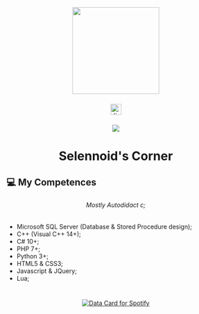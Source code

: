 <div align="center">
  <img height="200" src="https://i.imgur.com/hCnP5BZ.png"  />
</div>

###

<div align="center">
  <a href="https://discord.com/users/1352461461707952240" target="_blank">
    <img src="https://img.shields.io/static/v1?message=Discord&logo=discord&label=&color=7289DA&logoColor=white&labelColor=&style=for-the-badge" height="25" alt="discord logo"  />
  </a>
</div>

###

<div align="center">
  <img src="https://visitor-badge.laobi.icu/badge?page_id=Selennoid.Selennoid&right_color=hotpink"  />
</div>

###

<h1 align="center">Selennoid's Corner</h1>

###

<h2 align="left">💻 My Competences</h2>

###

<h6 align="center">Mostly Autodidact c;</h6>

###

- Microsoft SQL Server (Database & Stored Procedure design);
- C++ (Visual C++ 14+);
- C# 10+;
- PHP 7+;
- Python 3+;
- HTML5 & CSS3;
- Javascript & JQuery;
- Lua;

###

<br clear="both">

<div align="center">
<a href="https://data-card-for-spotify.herokuapp.com/card?user_id=g4uf0ob2kdhhy4mbv2ovp82j1">
  <img src="https://data-card-for-spotify.herokuapp.com/api/card?user_id=g4uf0ob2kdhhy4mbv2ovp82j1" alt="Data Card for Spotify">
</a>
</div>

###
